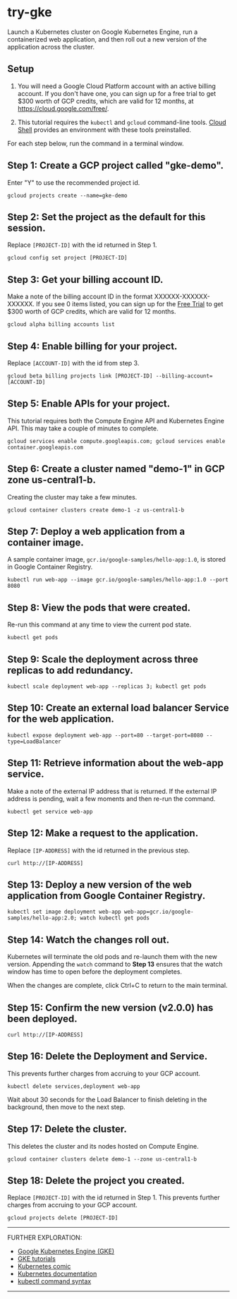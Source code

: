# try-gke

Launch a Kubernetes cluster on Google Kubernetes Engine, run a containerized web
application, and then roll out a new version of the application across the
cluster.

## Setup

1. You will need a Google Cloud Platform account with an active billing account.
   If you don't have one, you can sign up for a free trial to get $300 worth of
   GCP credits, which are valid for 12 months, at
   <a href="https://cloud.google.com/free/" target="_blank">https://cloud.google.com/free/</a>.

2. This tutorial requires the `kubectl` and `gcloud` command-line tools.
   <a href="https://console.google.com/cloudshell" target="_blank">Cloud Shell</a>
   provides an environment with these tools preinstalled.

For each step below, run the command in a terminal window.

## Step 1: Create a GCP project called "gke-demo".

Enter "Y" to use the recommended project id.

```gcloud projects create --name=gke-demo```


## Step 2: Set the project as the default for this session.

Replace `[PROJECT-ID]` with the id returned in Step 1.

```gcloud config set project [PROJECT-ID]```


## Step 3: Get your billing account ID.

Make a note of the billing account ID in the format XXXXXX-XXXXXX-XXXXXX. If you
see 0 items listed, you can sign up for the
<a href="https://cloud.google.com/free/" target="_blank">Free Trial</a>
to get $300 worth of GCP credits, which are valid for 12 months.

```gcloud alpha billing accounts list```


## Step 4: Enable billing for your project.

Replace `[ACCOUNT-ID]` with the id from step 3.

```gcloud beta billing projects link [PROJECT-ID] --billing-account=[ACCOUNT-ID]```


## Step 5: Enable APIs for your project.

This tutorial requires both the Compute Engine API and Kubernetes Engine API.
This may take a couple of minutes to complete.

```
gcloud services enable compute.googleapis.com; gcloud services enable container.googleapis.com
```


## Step 6: Create a cluster named "demo-1" in GCP zone us-central1-b.

Creating the cluster may take a few minutes.

```
gcloud container clusters create demo-1 -z us-central1-b
```

## Step 7: Deploy a web application from a container image.

A sample container image, `gcr.io/google-samples/hello-app:1.0`, is stored in
Google Container Registry.

```
kubectl run web-app --image gcr.io/google-samples/hello-app:1.0 --port 8080
```


## Step 8: View the pods that were created.

Re-run this command at any time to view the current pod state.

```
kubectl get pods
```


## Step 9: Scale the deployment across three replicas to add redundancy.

```
kubectl scale deployment web-app --replicas 3; kubectl get pods
```


## Step 10: Create an external load balancer Service for the web application.

```
kubectl expose deployment web-app --port=80 --target-port=8080 --type=LoadBalancer
```


## Step 11: Retrieve information about the web-app service.

Make a note of the external IP address that is returned. If the external IP
address is pending, wait a few moments and then re-run the command.

```
kubectl get service web-app
```


## Step 12: Make a request to the application.

Replace `[IP-ADDRESS]` with the id returned in the previous step.

```
curl http://[IP-ADDRESS]
```

## Step 13: Deploy a new version of the web application from Google Container Registry.

```
kubectl set image deployment web-app web-app=gcr.io/google-samples/hello-app:2.0; watch kubectl get pods
```

## Step 14: Watch the changes roll out.

Kubernetes will terminate the old pods and re-launch them with the new version.
Appending the `watch` command to **Step 13** ensures that the watch window has
time to open before the deployment completes.

When the changes are complete, click Ctrl+C to return to the main terminal.

## Step 15: Confirm the new version (v2.0.0) has been deployed.

```
curl http://[IP-ADDRESS]
```

## Step 16: Delete the Deployment and Service.

This prevents further charges from accruing to your GCP account.

```
kubectl delete services,deployment web-app
```

Wait about 30 seconds for the Load Balancer to finish deleting in the
background, then move to the next step.

## Step 17: Delete the cluster.

This deletes the cluster and its nodes hosted on Compute Engine.

 ```
 gcloud container clusters delete demo-1 --zone us-central1-b
 ```

## Step 18: Delete the project you created.

Replace `[PROJECT-ID]` with the id returned in Step 1. This prevents further
charges from accruing to your GCP account.

```
gcloud projects delete [PROJECT-ID]
```

--------------------
FURTHER EXPLORATION:

 * [Google Kubernetes Engine (GKE)](https://cloud.google.com/kubernetes-engine/)
 * [GKE tutorials](https://cloud.google.com/kubernetes-engine/docs/tutorials)
 * [Kubernetes comic](https://cloud.google.com/kubernetes-engine/kubernetes-comic/)
 * [Kubernetes documentation](https://kubernetes.io/docs/)
 * [kubectl command syntax](https://kubernetes.io/docs/user-guide/kubectl-overview/)
--------------------
